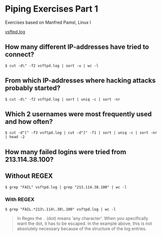 # Piping Exercises Part 1

Exercises based on Manfred Pamsl, Linux I

[vsftpd.log](../../../exercises/bash/piping/vsftpd.log)


## How many different IP-addresses have tried to connect?
```console
$ cut -d\" -f2 vsftpd.log | sort -u | wc -l
```

## From which IP-addresses where hacking attacks probably started?
```console
$ cut -d\" -f2 vsftpd.log | sort | uniq -c | sort -nr
```

## Which 2 usernames were most frequently used and how often?
```console
$ cut -d"[" -f3 vsftpd.log | cut -d"]" -f1 | sort | uniq -c | sort -nr | head -2
```

## How many failed logins were tried from 213.114.38.100?
## Without REGEX
```console
$ grep "FAIL" vsftpd.log | grep "213.114.38.100" | wc -l
```

### With REGEX
```console
$ grep "FAIL.*213\.114\.38\.100" vsftpd.log | wc -l
```

> In Regex the `.` (dot) means 'any character'. When you specifically want the dot, it has to be escaped. In the example above, this is not absolutely necessary because of the structure of the log entries.